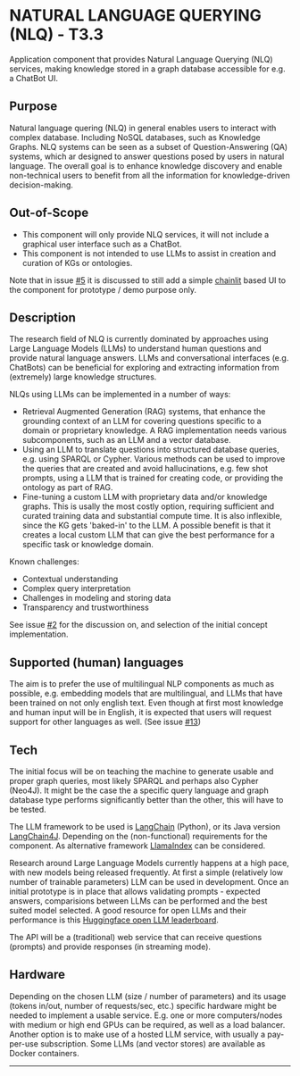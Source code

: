 # NATURAL LANGUAGE QUERYING (NLQ) - T3.3
Application component that provides Natural Language Querying (NLQ) services, making knowledge stored in a graph database accessible for e.g. a ChatBot UI.

## Purpose
Natural language quering (NLQ) in general enables users to interact with complex database. Including NoSQL databases, such as Knowledge Graphs. NLQ systems can be seen as a subset of Question-Answering (QA) systems, which ar designed to answer questions posed by users in natural language. The overall goal is to enhance knowledge discovery and enable non-technical users to benefit from all the information for knowledge-driven decision-making.

## Out-of-Scope
- This component will only provide NLQ services, it will not include a graphical user interface such as a ChatBot.
- This component is not intended to use LLMs to assist in creation and curation of KGs or ontologies.

Note that in issue [#5][i5] it is discussed to still add a simple [chainlit](https://chainlit.io) based UI to the component for prototype / demo purpose only.

## Description
The research field of NLQ is currently dominated by approaches using Large Language Models (LLMs) to understand human questions and provide natural language answers. LLMs and conversational interfaces (e.g. ChatBots) can be beneficial for exploring and extracting information from (extremely) large knowledge structures.

NLQs using LLMs can be implemented in a number of ways:
- Retrieval Augmented Generation (RAG) systems, that enhance the grounding context of an LLM for covering questions specific to a domain or proprietary knowledge. A RAG implementation needs various subcomponents, such as an LLM and a vector database.
- Using an LLM to translate questions into structured database queries, e.g. using SPARQL or Cypher. Various methods can be used to improve the queries that are created and avoid hallucinations, e.g. few shot prompts, using a LLM that is trained for creating code, or providing the ontology as part of RAG.
- Fine-tuning a custom LLM with proprietary data and/or knowledge graphs. This is usally the most costly option, requiring sufficient and curated training data and substantial compute time. It is also inflexible, since the KG gets 'baked-in' to the LLM. A possible benefit is that it creates a local custom LLM that can give the best performance for a specific task or knowledge domain.

Known challenges:
- Contextual understanding
- Complex query interpretation
- Challenges in modeling and storing data
- Transparency and trustworthiness

See issue [#2][i2] for the discussion on, and selection of the initial concept implementation.

## Supported (human) languages
The aim is to prefer the use of multilingual NLP components as much as possible, e.g. embedding models that are multilingual, and LLMs that have been trained on not only english text. Even though at first most knowledge and human input will be in English, it is expected that users will request support for other languages as well. (See issue [#13][i13])

## Tech
The initial focus will be on teaching the machine to generate usable and proper graph queries, most likely SPARQL and perhaps also Cypher (Neo4J). It might be the case the a specific query language and graph database type performs significantly better than the other, this will have to be tested.

The LLM framework to be used is [LangChain](https://www.langchain.com) (Python), or its Java version [LangChain4J](https://docs.langchain4j.dev). Depending on the (non-functional) requirements for the component. As alternative framework [LlamaIndex](https://www.llamaindex.ai) can be considered.

Research around Large Language Models currently happens at a high pace, with new models being released frequently. At first a simple (relatively low number of trainable parameters) LLM can be used in development. Once an initial prototype is in place that allows validating prompts - expected answers, comparisions between LLMs can be performed and the best suited model selected. A good resource for open LLMs and their performance is this [Huggingface open LLM leaderboard](https://huggingface.co/spaces/HuggingFaceH4/open_llm_leaderboard). 

The API will be a (traditional) web service that can receive questions (prompts) and provide responses (in streaming mode).

## Hardware
Depending on the chosen LLM (size / number of parameters) and its usage (tokens in/out, number of requests/sec, etc.) specific hardware might be needed to implement a usable service. E.g. one or more computers/nodes with medium or high end GPUs can be required, as well as a load balancer. Another option is to make use of a hosted LLM service, with usually a pay-per-use subscription. Some LLMs (and vector stores) are available as Docker containers.

---

[i2]: https://github.com/soilwise-he/natural-language-querying/issues/2
[i5]: https://github.com/soilwise-he/natural-language-querying/issues/5
[i13]: https://github.com/soilwise-he/natural-language-querying/issues/13
